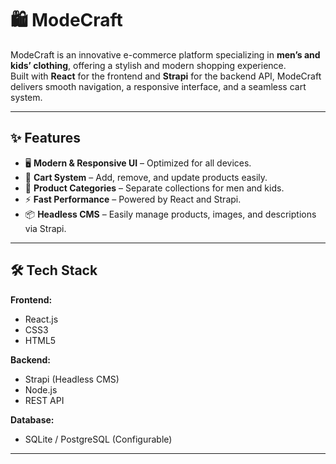 # 🛍️ ModeCraft

ModeCraft is an innovative e-commerce platform specializing in **men’s and kids’ clothing**, offering a stylish and modern shopping experience.  
Built with **React** for the frontend and **Strapi** for the backend API, ModeCraft delivers smooth navigation, a responsive interface, and a seamless cart system.

---

## ✨ Features

- 🖥 **Modern & Responsive UI** – Optimized for all devices.
- 🛒 **Cart System** – Add, remove, and update products easily.
- 👕 **Product Categories** – Separate collections for men and kids.
- ⚡ **Fast Performance** – Powered by React and Strapi.
- 📦 **Headless CMS** – Easily manage products, images, and descriptions via Strapi.

---

## 🛠 Tech Stack

**Frontend:**
- React.js
- CSS3
- HTML5

**Backend:**
- Strapi (Headless CMS)
- Node.js
- REST API

**Database:**
- SQLite / PostgreSQL (Configurable)

---
